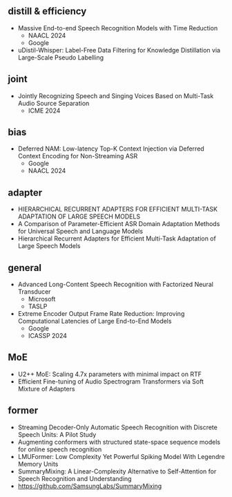 ## distill & efficiency
- Massive End-to-end Speech Recognition Models with Time Reduction
  - NAACL 2024
  - Google
- uDistil-Whisper: Label-Free Data Filtering for Knowledge Distillation via Large-Scale Pseudo Labelling
## joint
- Jointly Recognizing Speech and Singing Voices Based on Multi-Task Audio Source Separation
  - ICME 2024
## bias
- Deferred NAM: Low-latency Top-K Context Injection via Deferred Context Encoding for Non-Streaming ASR
  - Google
  - NAACL 2024
## adapter
- HIERARCHICAL RECURRENT ADAPTERS FOR EFFICIENT MULTI-TASK ADAPTATION OF LARGE SPEECH MODELS
- A Comparison of Parameter-Efficient ASR Domain Adaptation Methods for Universal Speech and Language Models
- Hierarchical Recurrent Adapters for Efficient Multi-Task Adaptation of Large Speech Models
## general
- Advanced Long-Content Speech Recognition with Factorized Neural Transducer
  - Microsoft
  - TASLP
- Extreme Encoder Output Frame Rate Reduction: Improving Computational Latencies of Large End-to-End Models
  - Google
  - ICASSP 2024
## MoE
- U2++ MoE: Scaling 4.7x parameters with minimal impact on RTF
- Efficient Fine-tuning of Audio Spectrogram Transformers via Soft Mixture of Adapters
## former
- Streaming Decoder-Only Automatic Speech Recognition with Discrete Speech Units: A Pilot Study
- Augmenting conformers with structured state-space sequence models for online speech recognition
- LMUFormer: Low Complexity Yet Powerful Spiking Model With Legendre Memory Units
- SummaryMixing: A Linear-Complexity Alternative to Self-Attention for Speech Recognition and Understanding
- https://github.com/SamsungLabs/SummaryMixing
